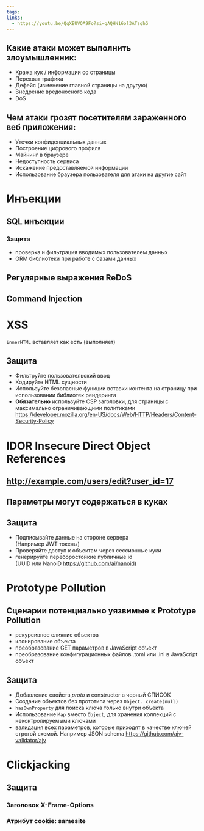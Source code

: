 ```yaml
---
tags: 
links:
  - https://youtu.be/QqXEUVOA9Fo?si=gAQHN16ol3ATsqhG
---
```

## Какие атаки может выполнить злоумышленник:

- ﻿﻿Кража кук / информации со страницы
- ﻿﻿Перехват трафика
- ﻿﻿Дефейс (изменение главной страницы на другую)
- ﻿﻿Внедрение вредоносного кода
- ﻿﻿DoS
  

##  Чем атаки грозят посетителям зараженного веб приложения:

- ﻿﻿Утечки конфиденциальных данных
- ﻿﻿Построение цифрового профиля
- ﻿﻿Майнинг в браузере
- ﻿﻿Недоступность сервиса
- ﻿﻿Искажение предоставляемой информации
- ﻿﻿Использование браузера пользователя для атаки на другие сайт
# Инъекции
## SQL инъекции
### Защита
- ﻿﻿проверка и фильтрация вводимых пользователем данных
- ﻿﻿ORM библиотеки при работе с базами данных
## Регулярные выражения ReDoS
## Command Injection

# XSS
`innerHTML`  вставляет как есть (выполняет)
## Защита
- ﻿﻿Фильтруйте пользовательский ввод
- ﻿﻿Кодируйте HTML сущности
- ﻿﻿Используйте безопасные функции вставки контента на страницу при использовании библиотек рендеринга
- ﻿﻿**Обязательно** используйте CSP заголовки, для страницы с максимально ограничивающими политиками https://developer.mozilla.org/en-US/docs/Web/HTTP/Headers/Content-Security-Policy

# IDOR Insecure Direct Object References
##  http://example.com/users/edit?user_id=17
## Параметры могут содержаться в куках
## Защита
- Подписывайте данные на стороне сервера  
    (Например JWT токены)
- ﻿﻿Проверяйте доступ к объектам через сессионные куки
- ﻿﻿генерируйте переборостойкие публичные id  
    (UUID или NanolD https://github.com/ai/nanoid)
# Prototype Pollution
## Сценарии потенциально уязвимые к Prototype Pollution
- ﻿﻿рекурсивное слияние объектов
- ﻿﻿клонирование объекта
- ﻿﻿преобразование GET параметров в JavaScript объект
- ﻿﻿преобразование конфигурационных файлов .toml или .ini в JavaScript объект

## Защита
- ﻿﻿Добавление свойств _proto_ и constructor в черный СПИСОК
- ﻿﻿Создание объектов без прототипа через `Object. create(null)`
- ﻿﻿`hasOwnProperty` для поиска ключа только внутри объекта
- ﻿﻿Использование `Мар` вместо `Object`, для хранения коллекций с неконтролируемыми ключами
- ﻿﻿валидация всех параметров, которые приходят в качестве ключей строгой схемой. Например JSON  schema https://github.com/ajv-validator/ajv
# Clickjacking
## Защита  
### Заголовок X-Frame-Options
### Атрибут cookie: samesite
